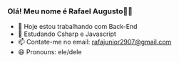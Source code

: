 ### Olá! Meu nome é Rafael Augusto🐱‍👓

- 🔭 Hoje estou trabalhando com Back-End
- 🌱 Estudando Csharp e Javascript
- 📫 Contate-me no email: rafajunior2907@gmail.com
- 😄 Pronouns: ele/dele
